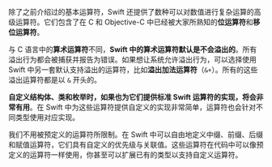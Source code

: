 除了之前介绍过的基本运算符，Swift 还提供了数种可以对数值进行复杂运算的高级运算符。它们包含了在 C 和 Objective-C 中已经被大家所熟知的**位运算符**和**移位运算符**。

与 C 语言中的**算术运算符**不同，**Swift 中的算术运算符默认是不会溢出的**。所有溢出行为都会被捕获并报告为错误。如果想让系统允许溢出行为，可以选择使用 Swift 中另一套默认支持溢出的运算符，比如**溢出加法运算符**（`&+`）。所有的这些溢出运算符都是以 `&` 开头的。

**自定义结构体、类和枚举时，如果也为它们提供标准 Swift 运算符的实现，将会非常有用**。在 Swift 中为这些运算符提供自定义的实现非常简单，运算符也会针对不同类型使用对应实现。

我们不用被预定义的运算符所限制。在 Swift 中可以自由地定义中缀、前缀、后缀和赋值运算符，它们具有自定义的优先级与关联值。这些运算符在代码中可以像预定义的运算符一样使用，你甚至可以扩展已有的类型以支持自定义运算符。